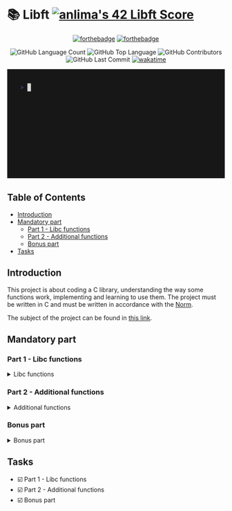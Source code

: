 # :books: Libft [![anlima's 42 Libft Score](https://badge42.vercel.app/api/v2/cl9oe5ogt00110fm6h34z9iu9/project/2854860)](https://github.com/JaeSeoKim/badge42)

<div align=center>
  
  [![forthebadge](https://forthebadge.com/images/badges/made-with-c.svg)](https://forthebadge.com) [![forthebadge](https://forthebadge.com/images/badges/built-with-love.svg)](https://forthebadge.com)
  
  <img alt="GitHub Language Count" src="https://img.shields.io/github/languages/count/angelamcosta/libft" /> <img alt="GitHub Top Language" src="https://img.shields.io/github/languages/top/angelamcosta/libft" /> <img alt="GitHub Contributors" src="https://img.shields.io/github/contributors/angelamcosta/libft" /> <img alt="GitHub Last Commit" src="https://img.shields.io/github/last-commit/angelamcosta/libft" /> <a href="https://wakatime.com/badge/user/0c29d5b3-c30b-4e1a-ad07-2da3bd4f7e05/project/111d9103-8cea-4d3e-81f6-47d9953770a3"><img src="https://wakatime.com/badge/user/0c29d5b3-c30b-4e1a-ad07-2da3bd4f7e05/project/111d9103-8cea-4d3e-81f6-47d9953770a3.svg" alt="wakatime"></a>

  ![git clone](https://raw.githubusercontent.com/angelamcosta/libft/main/src/demo.gif)
</div>

## Table of Contents

- [Introduction](#introduction)
- [Mandatory part](#mandatory-part)
  - [Part 1 - Libc functions](#part-1---libc-functions)
  - [Part 2 - Additional functions](#part-2---additional-functions)
  - [Bonus part](#bonus-part)
- [Tasks](#tasks)

## Introduction

This project is about coding a C library, understanding the way some functions work, implementing and learning to use them. The project must be written in C and must be written in accordance with the [Norm](https://github.com/42School/norminette).

The subject of the project can be found in [this link](https://raw.githubusercontent.com/angelamcosta/libft/main/en.subject.pdf).

## Mandatory part

### Part 1 - Libc functions

<details closed>
<summary> Libc functions </summary>

- isalpha
- isdigit
- isalnum
- isascii
- isprint
- strlen
- memset
- bzero
- memcpy
- memmove
- strlcpy
- strlcat
- toupper
- tolower
- strchr
- strrchr
- strncmp
- memchr
- memcmp
- strnstr
- atoi
- calloc
- strdup

</details>

### Part 2 - Additional functions

<details closed>
<summary> Additional functions </summary>

- ft_substr
- ft_strjoin
- ft_strtrim
- ft_split
- ft_itoa
- ft_strmapi
- ft_striteri
- ft_putchar_fd
- ft_putstr_fd
- ft_putendl_fd
- ft_putnbr_fd

</details>

### Bonus part

<details closed>
<summary> Bonus part </summary>

- ft_lstnew
- ft_lstdelone
- ft_lstclear
- ft_lstadd_front
- ft_lstadd_back
- ft_lstsize
- ft_lstiter
- ft_lstmap
- ft_lstlast

</details>

## Tasks

- :ballot_box_with_check: Part 1 - Libc functions
- :ballot_box_with_check: Part 2 - Additional functions
- :ballot_box_with_check: Bonus part
